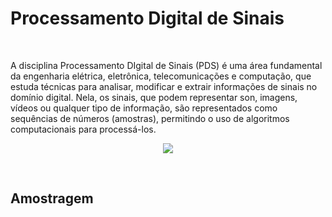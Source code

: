 # Processamento Digital de Sinais

</br>

A disciplina Processamento DIgital de Sinais (PDS) é uma área fundamental da engenharia elétrica, eletrônica, telecomunicações e computação, que estuda técnicas para analisar, modificar e extrair informações de sinais no domínio digital. Nela, os sinais, que podem representar son, imagens, vídeos ou qualquer tipo de informação, são representados como sequências de números (amostras), permitindo o uso de algoritmos computacionais para processá-los.

<p align="center">
  <img src="Processamento-Digital-de-Sinais
/Processamento de Digital de Sinais(wallpapper).png"  />
</p>

</br>

## Amostragem

